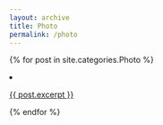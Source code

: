 ```yaml
---
layout: archive
title: Photo
permalink: /photo
---
```


{% for post in site.categories.Photo %}
  <a href="{{ post.url }}">
		<div class="img-container">
			<li><p> {{ post.excerpt }} </p></li>
		</div>
  </a>
{% endfor %}